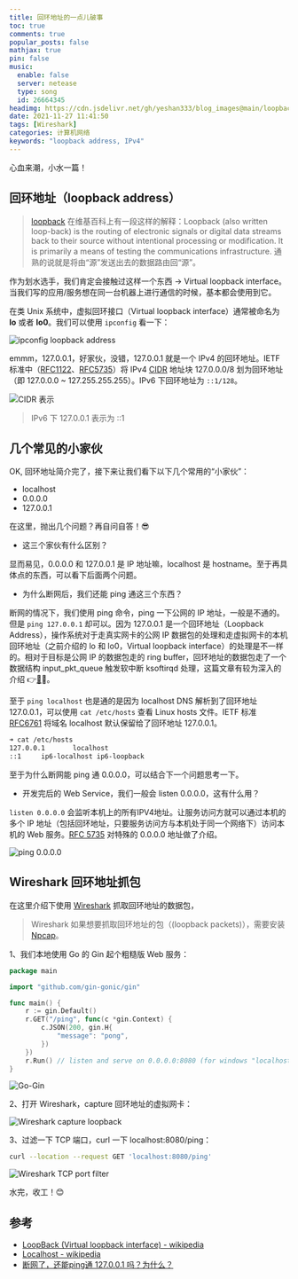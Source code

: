 ```yaml
---
title: 回环地址的一点儿破事
toc: true
comments: true
popular_posts: false
mathjax: true
pin: false
music:
  enable: false
  server: netease
  type: song
  id: 26664345
headimg: https://cdn.jsdelivr.net/gh/yeshan333/blog_images@main/loopback_banner.png
date: 2021-11-27 11:41:50
tags: [Wireshark]
categories: 计算机网络
keywords: "loopback address, IPv4"
---
```


心血来潮，小水一篇！

## 回环地址（loopback address）

> [loopback](https://en.wikipedia.org/wiki/Loopback) 在维基百科上有一段这样的解释：Loopback (also written loop-back) is the routing of electronic signals or digital data streams back to their source without intentional processing or modification. It is primarily a means of testing the communications infrastructure.
> 通熟的说就是将由“源”发送出去的数据路由回“源”。

<!-- more -->

作为划水选手，我们肯定会接触过这样一个东西 -> Virtual loopback interface。当我们写的应用/服务想在同一台机器上进行通信的时候，基本都会使用到它。



在类 Unix 系统中，虚拟回环接口（Virtual loopback interface）通常被命名为 **lo** 或者 **lo0**。我们可以使用 `ipconfig` 看一下：

![ipconfig loopback address](https://cdn.jsdelivr.net/gh/yeshan333/blog_images@main/blogloopback.png)

emmm，127.0.0.1，好家伙，没错，127.0.0.1 就是一个 IPv4 的回环地址。IETF 标准中（[RFC1122](https://www.rfcreader.com/#rfc1122_line1324)、[RFC5735](https://www.rfcreader.com/#rfc5735_line97)）将 IPv4 [CIDR](https://en.wikipedia.org/wiki/Classless_Inter-Domain_Routing#CIDR_notation) 地址块 127.0.0.0/8 划为回环地址（即 127.0.0.0 ~ 127.255.255.255）。IPv6 下回环地址为 `::1/128`。

![CIDR 表示](https://cdn.jsdelivr.net/gh/yeshan333/blog_images@main/cidr.png)

> IPv6 下 127.0.0.1 表示为 ::1

## 几个常见的小家伙

OK, 回环地址简介完了，接下来让我们看下以下几个常用的“小家伙”：

- localhost
- 0.0.0.0
- 127.0.0.1

在这里，抛出几个问题？再自问自答！😎
- 这三个家伙有什么区别？

显而易见，0.0.0.0 和 127.0.0.1 是 IP 地址嘛，localhost 是 hostname。至于再具体点的东西，可以看下后面两个问题。

- 为什么断网后，我们还能 ping 通这三个东西？

断网的情况下，我们使用 ping 命令，ping 一下公网的 IP 地址，一般是不通的。但是 `ping 127.0.0.1` 却可以。因为 127.0.0.1 是一个回环地址（Loopback Address），操作系统对于走真实网卡的公网 IP 数据包的处理和走虚拟网卡的本机回环地址（之前介绍的 lo 和 lo0，Virtual loopback interface）的处理是不一样的。相对于目标是公网 IP 的数据包走的 ring buffer，回环地址的数据包走了一个数据结构 input_pkt_queue 触发软中断 ksoftirqd 处理，这篇文章有较为深入的介绍 👉[🔗](https://zhuanlan.zhihu.com/p/381408859)🐂。

至于 `ping localhost` 也是通的是因为 localhost DNS 解析到了回环地址 127.0.0.1，可以使用 `cat /etc/hosts` 查看 Linux hosts 文件。IETF 标准 [RFC6761](https://www.rfcreader.com/#rfc6761_line336) 将域名 localhost 默认保留给了回环地址 127.0.0.1。

```bash
➜ cat /etc/hosts
127.0.0.1       localhost
::1     ip6-localhost ip6-loopback
```

至于为什么断网能 ping 通 0.0.0.0，可以结合下一个问题思考一下。

- 开发完后的 Web Service，我们一般会 listen 0.0.0.0，这有什么用？

`listen 0.0.0.0` 会监听本机上的所有IPV4地址。让服务访问方就可以通过本机的多个 IP 地址（包括回环地址，只要服务访问方与本机处于同一个网络下）访问本机的 Web 服务。[RFC 5735](https://datatracker.ietf.org/doc/html/rfc5735#section-3) 对特殊的 0.0.0.0 地址做了介绍。

![ping 0.0.0.0](https://cdn.jsdelivr.net/gh/yeshan333/blog_images@main/ping0000.png)

## Wireshark 回环地址抓包

在这里介绍下使用 [Wireshark](https://www.wireshark.org/#download) 抓取回环地址的数据包，

> Wireshark 如果想要抓取回环地址的包（(loopback packets)），需要安装 [Npcap](https://nmap.org/npcap/)。

1、我们本地使用 Go 的 Gin 起个粗糙版 Web 服务：

```go
package main

import "github.com/gin-gonic/gin"

func main() {
	r := gin.Default()
	r.GET("/ping", func(c *gin.Context) {
		c.JSON(200, gin.H{
			"message": "pong",
		})
	})
	r.Run() // listen and serve on 0.0.0.0:8080 (for windows "localhost:8080")
}
```

![Go-Gin](https://cdn.jsdelivr.net/gh/yeshan333/blog_images@main/gogin.png)

2、打开 Wireshark，capture 回环地址的虚拟网卡：

![Wireshark capture loopback](https://cdn.jsdelivr.net/gh/yeshan333/blog_images@main/wireshark_loopback.png)

3、过滤一下 TCP 端口，curl 一下 localhost:8080/ping：

```bash
curl --location --request GET 'localhost:8080/ping'
```

![Wireshark TCP port filter](https://cdn.jsdelivr.net/gh/yeshan333/blog_images@main/wireshark_port_filter.png)

水完，收工！😊

## 参考

- [LoopBack (Virtual loopback interface) - wikipedia](https://en.wikipedia.org/wiki/Loopback)
- [Localhost - wikipedia](https://en.wikipedia.org/wiki/Localhost)
- [断网了，还能ping通 127.0.0.1 吗？为什么？](https://zhuanlan.zhihu.com/p/381408859)